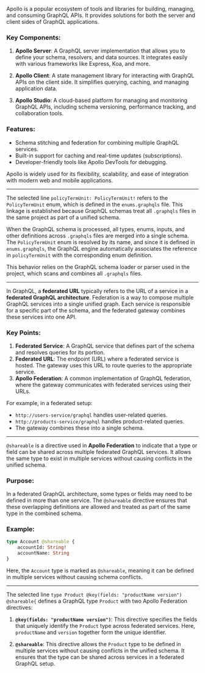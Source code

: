 Apollo is a popular ecosystem of tools and libraries for building, managing, and consuming GraphQL APIs. It provides solutions for both the server and client sides of GraphQL applications.

### Key Components:
1. **Apollo Server**: A GraphQL server implementation that allows you to define your schema, resolvers, and data sources. It integrates easily with various frameworks like Express, Koa, and more.

2. **Apollo Client**: A state management library for interacting with GraphQL APIs on the client side. It simplifies querying, caching, and managing application data.

3. **Apollo Studio**: A cloud-based platform for managing and monitoring GraphQL APIs, including schema versioning, performance tracking, and collaboration tools.

### Features:
- Schema stitching and federation for combining multiple GraphQL services.
- Built-in support for caching and real-time updates (subscriptions).
- Developer-friendly tools like Apollo DevTools for debugging.

Apollo is widely used for its flexibility, scalability, and ease of integration with modern web and mobile applications.

---

The selected line `policyTermUnit: PolicyTermUnit!` refers to the `PolicyTermUnit` enum, which is defined in the `enums.graphqls` file. This linkage is established because GraphQL schemas treat all `.graphqls` files in the same project as part of a unified schema. 

When the GraphQL schema is processed, all types, enums, inputs, and other definitions across `.graphqls` files are merged into a single schema. The `PolicyTermUnit` enum is resolved by its name, and since it is defined in `enums.graphqls`, the GraphQL engine automatically associates the reference in `policyTermUnit` with the corresponding enum definition. 

This behavior relies on the GraphQL schema loader or parser used in the project, which scans and combines all `.graphqls` files.

---

In GraphQL, a **federated URL** typically refers to the URL of a service in a **federated GraphQL architecture**. Federation is a way to compose multiple GraphQL services into a single unified graph. Each service is responsible for a specific part of the schema, and the federated gateway combines these services into one API.

### Key Points:
1. **Federated Service**: A GraphQL service that defines part of the schema and resolves queries for its portion.
2. **Federated URL**: The endpoint (URL) where a federated service is hosted. The gateway uses this URL to route queries to the appropriate service.
3. **Apollo Federation**: A common implementation of GraphQL federation, where the gateway communicates with federated services using their URLs.

For example, in a federated setup:
- `http://users-service/graphql` handles user-related queries.
- `http://products-service/graphql` handles product-related queries.
- The gateway combines these into a single schema.


---

`@shareable` is a directive used in **Apollo Federation** to indicate that a type or field can be shared across multiple federated GraphQL services. It allows the same type to exist in multiple services without causing conflicts in the unified schema.

### Purpose:
In a federated GraphQL architecture, some types or fields may need to be defined in more than one service. The `@shareable` directive ensures that these overlapping definitions are allowed and treated as part of the same type in the combined schema.

### Example:
```graphql
type Account @shareable {
    accountId: String!
    accountName: String
}
```

Here, the `Account` type is marked as `@shareable`, meaning it can be defined in multiple services without causing schema conflicts.

---
The selected line `type Product @key(fields: "productName version") @shareable{` defines a GraphQL type `Product` with two Apollo Federation directives:

1. **`@key(fields: "productName version")`**: This directive specifies the fields that uniquely identify the `Product` type across federated services. Here, `productName` and `version` together form the unique identifier.

2. **`@shareable`**: This directive allows the `Product` type to be defined in multiple services without causing conflicts in the unified schema. It ensures that the type can be shared across services in a federated GraphQL setup.
